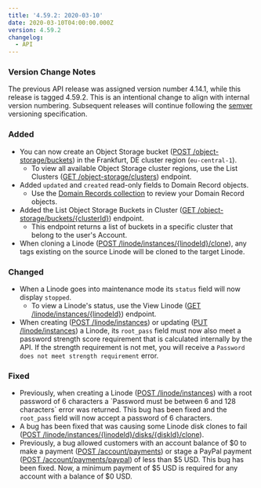 ```yaml
---
title: '4.59.2: 2020-03-10'
date: 2020-03-10T04:00:00.000Z
version: 4.59.2
changelog:
  - API
---
```

### Version Change Notes

The previous API release was assigned version number 4.14.1, while this release is tagged 4.59.2. This is an intentional change to align with internal version numbering. Subsequent releases will continue following the [semver](https://semver.org/) versioning specification.

### Added

* You can now create an Object Storage bucket ([POST /object-storage/buckets](/api/v4/object-storage-buckets/#post)) in the Frankfurt, DE cluster region (`eu-central-1`).
  * To view all available Object Storage cluster regions, use the List Clusters ([GET /object-storage/clusters](/api/v4/object-storage-clusters)) endpoint.
* Added `updated` and `created` read-only fields to Domain Record objects.
  * Use the [Domain Records collection](https://www.linode.com/docs/api/domains/) to review your Domain Record objects.
* Added the List Object Storage Buckets in Cluster ([GET /object-storage/buckets/{clusterId}](/api/v4/object-storage-buckets-cluster-id)) endpoint.
  * This endpoint returns a list of buckets in a specific cluster that belong to the user's Account.
* When cloning a Linode ([POST /linode/instances/{linodeId}/clone](https://www.linode.com/docs/api/linode-instances/)), any tags existing on the source Linode will be cloned to the target Linode.

### Changed

* When a Linode goes into maintenance mode its `status` field will now display `stopped`.
  * To view a Linode's status, use the View Linode ([GET /linode/instances/{linodeId}](https://www.linode.com/docs/api/linode-instances/)) endpoint.
* When creating ([POST /linode/instances](https://www.linode.com/docs/api/linode-instances/)) or updating ([PUT /linode/instances](https://www.linode.com/docs/api/linode-instances/)) a Linode, its `root_pass` field must now also meet a password strength score requirement that is calculated internally by the API.  If the strength requirement is not met, you will receive a `Password does not meet strength requirement` error.

### Fixed

* Previously, when creating a Linode ([POST /linode/instances](https://www.linode.com/docs/api/linode-instances/)) with a root password of 6 characters a \`Password must be between 6 and 128 characters\` error was returned. This bug has been fixed and the `root_pass` field will now accept a password of 6 characters.
* A bug has been fixed that was causing some Linode disk clones to fail ([POST /linode/instances/{linodeId}/disks/{diskId}/clone](https://www.linode.com/docs/api/linode-instances/)).
* Previously, a bug allowed customers with an account balance of $0 to make a payment ([POST /account/payments](https://www.linode.com/docs/api/account/)) or stage a PayPal payment ([POST /account/payments/paypal](https://www.linode.com/docs/api/account/)) of less than $5 USD.  This bug has been fixed. Now, a minimum payment of $5 USD is required for any account with a balance of $0 USD.
